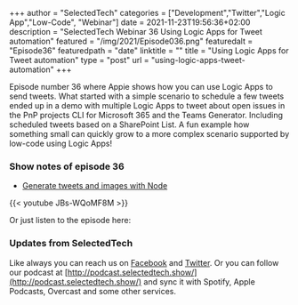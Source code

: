 +++
author = "SelectedTech"
categories = ["Development","Twitter","Logic App","Low-Code", "Webinar"]
date = 2021-11-23T19:56:36+02:00
description = "SelectedTech Webinar 36 Using Logic Apps for Tweet automation"
featured = "/img/2021/Episode036.png"
featuredalt = "Episode36"
featuredpath = "date"
linktitle = ""
title = "Using Logic Apps for Tweet automation"
type = "post"
url = "using-logic-apps-tweet-automation"
+++

Episode number 36 where Appie shows how you can use Logic Apps to send tweets. What started with a simple scenario to schedule a few tweets ended up in a demo with multiple Logic Apps to tweet about open issues in the PnP projects CLI for Microsoft 365 and the Teams Generator. Including scheduled tweets based on a SharePoint List. A fun example how something small can quickly grow to a more complex scenario supported by low-code using Logic Apps!

### Show notes of episode 36

- [Generate tweets and images with Node](https://www.cloudappie.nl/marketingautomation-climicrosoft365/)

{{< youtube JBs-WQoMF8M >}}

Or just listen to the episode here:

### Updates from SelectedTech

Like always you can reach us on [Facebook](https://www.facebook.com/SelectedTechPage/) and [Twitter](https://twitter.com/selectedtech). Or you can follow our podcast at [http://podcast.selectedtech.show/](http://podcast.selectedtech.show/) and sync it with Spotify, Apple Podcasts, Overcast and some other services.
